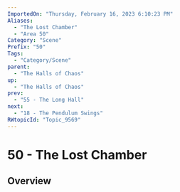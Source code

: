 ```yaml
---
ImportedOn: "Thursday, February 16, 2023 6:10:23 PM"
Aliases:
  - "The Lost Chamber"
  - "Area 50"
Category: "Scene"
Prefix: "50"
Tags:
  - "Category/Scene"
parent:
  - "The Halls of Chaos"
up:
  - "The Halls of Chaos"
prev:
  - "55 - The Long Hall"
next:
  - "18 - The Pendulum Swings"
RWtopicId: "Topic_9569"
---
```

# 50 - The Lost Chamber
## Overview
